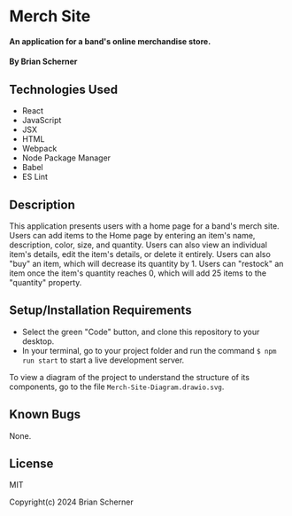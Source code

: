 # Merch Site

#### An application for a band's online merchandise store.

#### By Brian Scherner

## Technologies Used

* React
* JavaScript
* JSX
* HTML
* Webpack
* Node Package Manager
* Babel
* ES Lint

## Description

This application presents users with a home page for a band's merch site. Users can add items to the Home page by entering an item's name, description, color, size, and quantity. Users can also view an individual item's details, edit the item's details, or delete it entirely. Users can also "buy" an item, which will decrease its quantity by 1. Users can "restock" an item once the item's quantity reaches 0, which will add 25 items to the "quantity" property.

## Setup/Installation Requirements

* Select the green "Code" button, and clone this repository to your desktop.
* In your terminal, go to your project folder and run the command `$ npm run start` to start a live development server.

To view a diagram of the project to understand the structure of its components, go to the file `Merch-Site-Diagram.drawio.svg`.
## Known Bugs

None.

## License

MIT

Copyright(c) 2024 Brian Scherner
